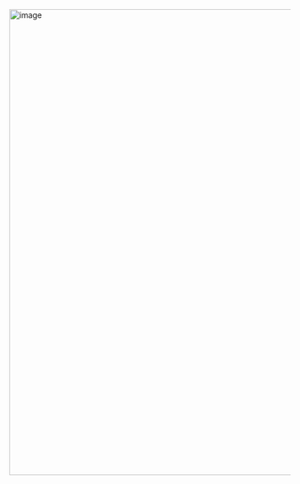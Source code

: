 <img width="835" alt="image" src="https://github.com/user-attachments/assets/001a0d04-fc10-4f6d-b65b-5da7faae495c">
